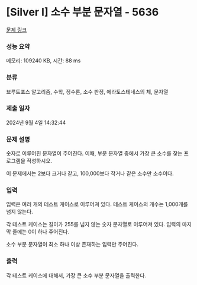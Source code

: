 # [Silver I] 소수 부분 문자열 - 5636 

[문제 링크](https://www.acmicpc.net/problem/5636) 

### 성능 요약

메모리: 109240 KB, 시간: 88 ms

### 분류

브루트포스 알고리즘, 수학, 정수론, 소수 판정, 에라토스테네스의 체, 문자열

### 제출 일자

2024년 9월 4일 14:32:44

### 문제 설명

<p>숫자로 이루어진 문자열이 주어진다. 이때, 부분 문자열 중에서 가장 큰 소수를 찾는 프로그램을 작성하시오.</p>

<p>이 문제에서는 2보다 크거나 같고, 100,000보다 작거나 같은 소수만 소수이다.</p>

### 입력 

 <p>입력은 여러 개의 테스트 케이스로 이루어져 있다. 테스트 케이스의 개수는 1,000개를 넘지 않는다.</p>

<p>각 테스트 케이스는 길이가 255를 넘지 않는 숫자 문자열로 이루어져 있다. 입력의 마지막 줄에는 0이 하나 주어진다.</p>

<p>소수 부분 문자열이 최소 하나 이상 존재하는 입력만 주어진다.</p>

### 출력 

 <p>각 테스트 케이스에 대해서, 가장 큰 소수 부분 문자열을 출력한다. </p>

